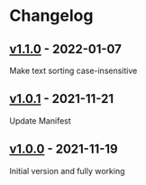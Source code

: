 # Changelog

## [v1.1.0] - 2022-01-07
Make text sorting case-insensitive

## [v1.0.1] - 2021-11-21
Update Manifest

## [v1.0.0] - 2021-11-19
Initial version and fully working

[v1.1.0]: https://github.com/hieuthi/joplin-plugin-markdown-table-sortable/compare/v1.0.1...v1.1.0
[v1.0.1]: https://github.com/hieuthi/joplin-plugin-markdown-table-sortable/compare/v1.0.0...v1.0.1
[v1.0.0]: https://github.com/hieuthi/joplin-plugin-markdown-table-sortable/releases/tag/v1.0.0